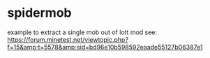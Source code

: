 spidermob
=========

example to extract a single mob out of lott mod 
see: https://forum.minetest.net/viewtopic.php?f=15&amp;t=5578&amp;sid=bd96e10b598592eaade55127b06387e1
